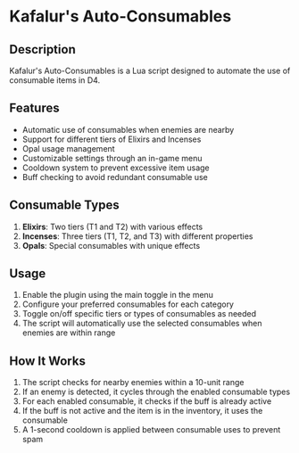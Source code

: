 # Kafalur's Auto-Consumables

## Description
Kafalur's Auto-Consumables is a Lua script designed to automate the use of consumable items in D4.

## Features
- Automatic use of consumables when enemies are nearby
- Support for different tiers of Elixirs and Incenses
- Opal usage management
- Customizable settings through an in-game menu
- Cooldown system to prevent excessive item usage
- Buff checking to avoid redundant consumable use

## Consumable Types
1. **Elixirs**: Two tiers (T1 and T2) with various effects
2. **Incenses**: Three tiers (T1, T2, and T3) with different properties
3. **Opals**: Special consumables with unique effects

## Usage
1. Enable the plugin using the main toggle in the menu
2. Configure your preferred consumables for each category
3. Toggle on/off specific tiers or types of consumables as needed
4. The script will automatically use the selected consumables when enemies are within range

## How It Works
1. The script checks for nearby enemies within a 10-unit range
2. If an enemy is detected, it cycles through the enabled consumable types
3. For each enabled consumable, it checks if the buff is already active
4. If the buff is not active and the item is in the inventory, it uses the consumable
5. A 1-second cooldown is applied between consumable uses to prevent spam
